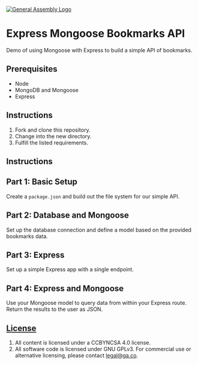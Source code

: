 [![General Assembly Logo](https://camo.githubusercontent.com/1a91b05b8f4d44b5bbfb83abac2b0996d8e26c92/687474703a2f2f692e696d6775722e636f6d2f6b6538555354712e706e67)](https://generalassemb.ly/education/web-development-immersive)

# Express Mongoose Bookmarks API

Demo of using Mongoose with Express to build a simple API of bookmarks.

## Prerequisites

- Node
- MongoDB and Mongoose
- Express

## Instructions

1.  Fork and clone this repository.
1.  Change into the new directory.
1.  Fulfill the listed requirements.

## Instructions

## Part 1: Basic Setup

Create a `package.json` and build out the file system for our simple API.

## Part 2: Database and Mongoose

Set up the database connection and define a model based on the provided
bookmarks data.

## Part 3: Express

Set up a simple Express app with a single endpoint.

## Part 4: Express and Mongoose

Use your Mongoose model to query data from within your Express route. Return the
results to the user as JSON.

## [License](LICENSE)

1.  All content is licensed under a CC­BY­NC­SA 4.0 license.
1.  All software code is licensed under GNU GPLv3. For commercial use or
    alternative licensing, please contact legal@ga.co.
